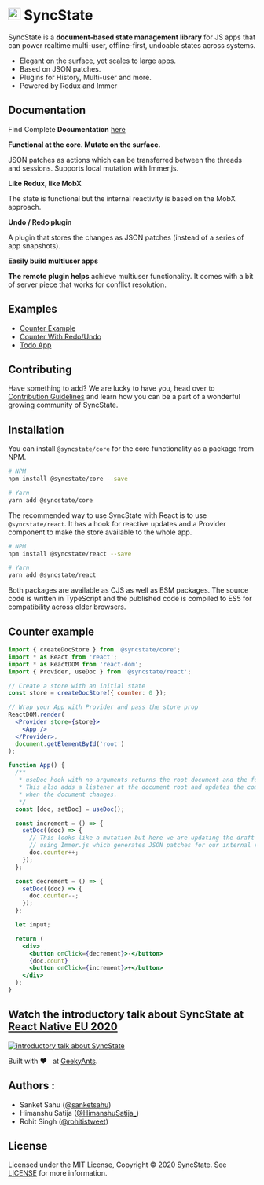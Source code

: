 # <img width="25px" src="https://github.com/syncstate/syncstate.github.io/blob/fix/docs/img/SyncStateLogoBlack.png" alt="SyncState Logo"> SyncState

SyncState is a **document-based state management library** for JS apps that can power realtime multi-user, offline-first, undoable states across systems.

- Elegant on the surface, yet scales to large apps.
- Based on JSON patches.
- Plugins for History, Multi-user and more.
- Powered by Redux and Immer
## Documentation

Find Complete **Documentation** [here](https://syncstate.github.io/docs/getting-started)

**Functional at the core. Mutate on the surface.**

JSON patches as actions which can be transferred between the threads and sessions. Supports local mutation with Immer.js.

**Like Redux, like MobX**

The state is functional but the internal reactivity is based on the MobX approach.

**Undo / Redo plugin**

A plugin that stores the changes as JSON patches (instead of a series of app snapshots).

**Easily build multiuser apps**

**The remote plugin helps** achieve multiuser functionality. It comes with a bit of server piece that works for conflict resolution.

## Examples

- [Counter Example](https://syncstate.github.io/docs/counter-example)
- [Counter With Redo/Undo](https://syncstate.github.io/docs/counter-with-redo-undo-example)
- [Todo App](https://syncstate.github.io/docs/todo-app-example)

## Contributing

Have something to add? We are lucky to have you, head over to [Contribution Guidelines](https://github.com/syncstate/syncstate/blob/master/CONTRIBUTING.md) and learn how you can be a part of a wonderful growing community of SyncState.

## Installation

You can install `@syncstate/core` for the core functionality as a package from NPM.

```bash
# NPM
npm install @syncstate/core --save

# Yarn
yarn add @syncstate/core
```

The recommended way to use SyncState with React is to use `@syncstate/react`. It has a hook for reactive updates and a Provider component to make the store available to the whole app.

```bash
# NPM
npm install @syncstate/react --save

# Yarn
yarn add @syncstate/react
```

Both packages are available as CJS as well as ESM packages. The source code is written in TypeScript and the published code is compiled to ES5 for compatibility across older browsers.

## Counter example

```jsx
import { createDocStore } from '@syncstate/core';
import * as React from 'react';
import * as ReactDOM from 'react-dom';
import { Provider, useDoc } from '@syncstate/react';

// Create a store with an initial state
const store = createDocStore({ counter: 0 });

// Wrap your App with Provider and pass the store prop
ReactDOM.render(
  <Provider store={store}>
    <App />
  </Provider>,
  document.getElementById('root')
);

function App() {
  /**
   * useDoc hook with no arguments returns the root document and the function to modify the document.
   * This also adds a listener at the document root and updates the component
   * when the document changes.
   */
  const [doc, setDoc] = useDoc();

  const increment = () => {
    setDoc((doc) => {
      // This looks like a mutation but here we are updating the draft state
      // using Immer.js which generates JSON patches for our internal reducers.
      doc.counter++;
    });
  };

  const decrement = () => {
    setDoc((doc) => {
      doc.counter--;
    });
  };

  let input;

  return (
    <div>
      <button onClick={decrement}>-</button>
      {doc.count}
      <button onClick={increment}>+</button>
    </div>
  );
}
```

## Watch the introductory talk about SyncState at [React Native EU 2020](https://youtu.be/IWkQxg6RQ-A)
[![introductory talk about SyncState](https://github.com/syncstate/syncstate.github.io/blob/fix/docs/img/reactnative_eu.png)](https://youtu.be/IWkQxg6RQ-A?t=11072)

Built with ❤️ &nbsp; at [GeekyAnts](https://geekyants.com).

## Authors : 
- Sanket Sahu ([@sanketsahu](https://twitter.com/sanketsahu))
- Himanshu Satija ([@HimanshuSatija_](https://twitter.com/HimanshuSatija_))
- Rohit Singh ([@rohitistweet](https://twitter.com/rohitistweet))

## License
Licensed under the MIT License, Copyright © 2020 SyncState.
See [LICENSE](https://github.com/syncstate/core/blob/master/LICENSE) for more information.
